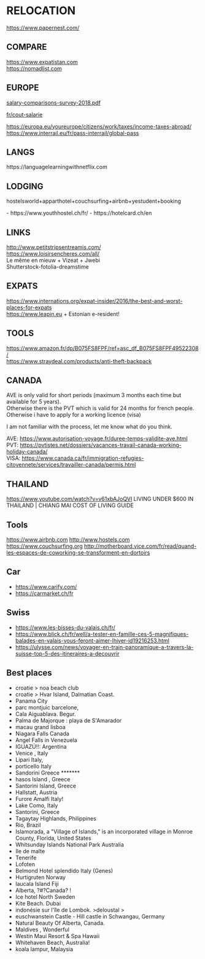 <h1>RELOCATION</h1>
<p><a href="https://www.papernest.com/">https://www.papernest.com/</a></p>
<h2>COMPARE</h2>
<p><a href="https://www.expatistan.com">https://www.expatistan.com</a><br>
<a href="https://nomadlist.com">https://nomadlist.com</a></p>
<h2>EUROPE</h2>
<p><a href="https://assets.kpmg/content/dam/kpmg/lu/pdf/salary-comparisons-survey-2018.pdf">
salary-comparisons-survey-2018.pdf
</a></p>
<p><a href="https://entreprise.pole-emploi.fr/cout-salarie/" target="_blank">fr/cout-salarie</p>
<p><a href="https://europa.eu/youreurope/citizens/work/taxes/income-taxes-abroad/">https://europa.eu/youreurope/citizens/work/taxes/income-taxes-abroad/</a><br>
<a href="https://www.interrail.eu/fr/pass-interrail/global-pass">https://www.interrail.eu/fr/pass-interrail/global-pass</a></p>
</p>

<h2>LANGS</h2>
https://languagelearningwithnetflix.com

<h2>LODGING</h2>
<p>hostelsworld+apparthotel+couchsurfing+airbnb+yestudent+booking</p>
- https://www.youthhostel.ch/fr/
- https://hotelcard.ch/en

<h2>LINKS</h2>
<p><a href="http://www.petitstripsentreamis.com/">http://www.petitstripsentreamis.com/</a><br>
<a href="https://www.loisirsencheres.com/all/">https://www.loisirsencheres.com/all/</a><br>
Le même en mieuw + Vizeat + Jwebi<br>
Shutterstock-fotolia-dreamstime</p>
<h2>EXPATS</h2>
<p><a href="https://www.internations.org/expat-insider/2016/the-best-and-worst-places-for-expats">https://www.internations.org/expat-insider/2016/the-best-and-worst-places-for-expats</a><br>
<a href="https://www.leapin.eu">https://www.leapin.eu</a> + Estonian e-resident! </p>
<h2>TOOLS</h2>
<p><a href="https://www.amazon.fr/dp/B075FS8FPF/ref=asc_df_B075FS8FPF49522308/">https://www.amazon.fr/dp/B075FS8FPF/ref=asc_df_B075FS8FPF49522308/</a><br>
<a href="https://www.straydeal.com/products/anti-theft-backpack">https://www.straydeal.com/products/anti-theft-backpack</a></p>
<h2>CANADA</h2>
<p>AVE is only valid for short periods (maximum 3 months each time but available for 5 years).<br>
Otherwise there is the PVT which is valid for 24 months for french people.<br>
Otherwise i have to apply for a working licence (visa)</p>
<p>I am not familiar with the process, let me know what do you think.</p>
<p>AVE: <a href="https://www.autorisation-voyage.fr/duree-temps-validite-ave.html">https://www.autorisation-voyage.fr/duree-temps-validite-ave.html</a><br>
PVT: <a href="https://pvtistes.net/dossiers/vacances-travail-canada-working-holiday-canada/">https://pvtistes.net/dossiers/vacances-travail-canada-working-holiday-canada/</a><br>
VISA: <a href="https://www.canada.ca/fr/immigration-refugies-citoyennete/services/travailler-canada/permis.html">https://www.canada.ca/fr/immigration-refugies-citoyennete/services/travailler-canada/permis.html</a></p>
<h2>THAILAND</h2>
<p><a href="https://www.youtube.com/watch?v=v61xbAJoQVI">https://www.youtube.com/watch?v=v61xbAJoQVI</a> LIVING UNDER $600 IN THAILAND | CHIANG MAI COST OF LIVING GUIDE</p>

## Tools
https://www.airbnb.com
http://www.hostels.com
https://www.couchsurfing.org
http://motherboard.vice.com/fr/read/quand-les-espaces-de-coworking-se-transforment-en-dortoirs

## Car 
- https://www.carify.com/
- https://carmarket.ch/fr

## Swiss

- https://www.les-bisses-du-valais.ch/fr/
- https://www.blick.ch/fr/well/a-tester-en-famille-ces-5-magnifiques-balades-en-valais-vous-feront-aimer-lhiver-id19216253.html
- https://ulysse.com/news/voyager-en-train-panoramique-a-travers-la-suisse-top-5-des-itineraires-a-decouvrir

## Best places

- croatie > noa beach club
- croatie > Hvar Island, Dalmatian Coast.
- Panama City
- parc montjuic barcelone,
- Cala Aiguablava. Begur.
- Palma de Majorque : playa de S'Amarador
- macau grand lisboa
- Niagara Falls Canada
- Angel Falls in Venezuela
- IGUAZÚ!!: Argentina
- Venice , Italy
- Lipari Italy,
- porticello Italy
- Sandorini Greece *******
- hasos Island , Greece
- Santorini Island, Greece
- Hallstatt, Austria
- Furore Amalfi Italy!
- Lake Como, Italy
- Santorini, Greece
- Tagaytay Highlands, Philippines
- Rio, Brazil
- Islamorada, a "Village of Islands," is an incorporated village in Monroe County, Florida, United States
- Whitsunday Islands National Park Australia
- Ile de malte
- Tenerife
- Lofoten
- Belmond Hotel splendido Italy (Genes)
- Hurtigruten Norway
- laucala Island Fiji
- Alberta, ?#?Canada? !
- Ice hotel North Sweden
- Kite Beach. Dubai
- indonésie sur l'île de Lombok. >deloustal >
- euschwanstein Castle - Hill castle in Schwangau, Germany
- Natural Beauty Of Alberta, Canada.
- Maldives , Wonderful
- Westin Maui Resort & Spa Hawaii
- Whitehaven Beach, Australia!
- koala lampur, Malaysia
